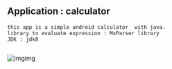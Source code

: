 ## Application : calculator

```
this app is a simple android calculator  with java.
library to evaluate expression : MxParser library
JDK : jdk8
       
```
![imgimg](calculator.gif)

